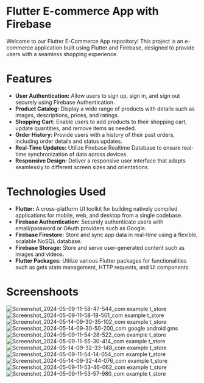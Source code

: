 # Flutter E-commerce App with Firebase 
Welcome to our Flutter E-Commerce App repository! This project is an e-commerce application built using Flutter and Firebase, designed to provide users with a seamless shopping experience.
# Features
- **User Authentication:** Allow users to sign up, sign in, and sign out securely using Firebase Authentication.
- **Product Catalog:** Display a wide range of products with details such as images, descriptions, prices, and ratings.
- **Shopping Cart:** Enable users to add products to their shopping cart, update quantities, and remove items as needed.
- **Order History:** Provide users with a history of their past orders, including order details and status updates.
- **Real-Time Updates:** Utilize Firebase Realtime Database to ensure real-time synchronization of data across devices.
- **Responsive Design:** Deliver a responsive user interface that adapts seamlessly to different screen sizes and orientations.

# Technologies Used
- **Flutter:** A cross-platform UI toolkit for building natively compiled applications for mobile, web, and desktop from a single codebase.
- **Firebase Authentication:** Securely authenticate users with email/password or OAuth providers such as Google.
- **Firebase Firestore:** Store and sync app data in real-time using a flexible, scalable NoSQL database.
- **Firebase Storage:** Store and serve user-generated content such as images and videos.
- **Flutter Packages:** Utilize various Flutter packages for functionalities such as getx state management, HTTP requests, and UI components.

# Screenshoots
![Screenshot_2024-05-09-11-58-47-544_com example t_store](https://github.com/RYANFRANKLIN237/flutter-e-commerce-app/assets/95378076/e44633d8-52b3-48bf-8425-bc637c7e4abb)
![Screenshot_2024-05-09-11-58-18-501_com example t_store](https://github.com/RYANFRANKLIN237/flutter-e-commerce-app/assets/95378076/4f957e5c-432a-406e-a014-739c5487544e)
![Screenshot_2024-05-14-09-30-35-102_com example t_store](https://github.com/RYANFRANKLIN237/flutter-e-commerce-app/assets/95378076/5ac81822-421d-4dab-8130-2d927d337d5e)
![Screenshot_2024-05-14-09-30-50-200_com google android gms](https://github.com/RYANFRANKLIN237/flutter-e-commerce-app/assets/95378076/fcd91905-ba7d-4267-819a-9644d37d54ee)
![Screenshot_2024-05-09-11-54-28-522_com example t_store](https://github.com/RYANFRANKLIN237/flutter-e-commerce-app/assets/95378076/552243c9-de2f-4c84-994d-904eb581140d)
![Screenshot_2024-05-09-11-55-30-414_com example t_store](https://github.com/RYANFRANKLIN237/flutter-e-commerce-app/assets/95378076/77aa8fa7-44ad-4661-92d3-0ef512413e19)
![Screenshot_2024-05-14-09-32-33-148_com example t_store](https://github.com/RYANFRANKLIN237/flutter-e-commerce-app/assets/95378076/ee17b0ff-6670-4a17-bde4-3eb261a617b2)
![Screenshot_2024-05-09-11-54-14-054_com example t_store](https://github.com/RYANFRANKLIN237/flutter-e-commerce-app/assets/95378076/40392248-740b-41aa-b4c6-0919f1045d0d)
![Screenshot_2024-05-14-09-32-44-076_com example t_store](https://github.com/RYANFRANKLIN237/flutter-e-commerce-app/assets/95378076/942839d4-3919-4fe1-bd9d-b867262f449c)
![Screenshot_2024-05-09-11-53-46-062_com example t_store](https://github.com/RYANFRANKLIN237/flutter-e-commerce-app/assets/95378076/3b315348-869f-46b8-8ac5-a88638bef362)
![Screenshot_2024-05-09-11-53-57-980_com example t_store](https://github.com/RYANFRANKLIN237/flutter-e-commerce-app/assets/95378076/4aa8781a-b254-4bee-8a43-a87926d5df70)













   

